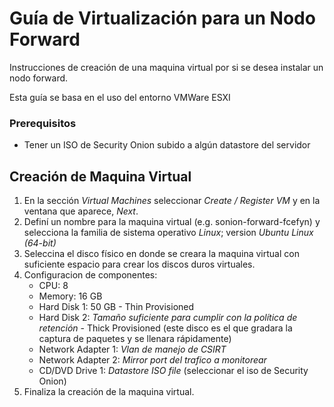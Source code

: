 # Guía de Virtualización para un Nodo Forward

Instrucciones de creación de una maquina virtual por si se desea instalar un nodo forward.

Esta guía se basa en el uso del entorno VMWare ESXI

### Prerequisitos

* Tener un ISO de Security Onion subido a algún datastore del servidor

## Creación de Maquina Virtual

1. En la sección *Virtual Machines* seleccionar *Create / Register VM* y en la ventana que aparece, *Next*.
2. Definí un nombre para la maquina virtual (e.g. sonion-forward-fcefyn) y selecciona la familia de sistema operativo *Linux*; version *Ubuntu Linux (64-bit)*
3. Seleccina el disco físico en donde se creara la maquina virtual con suficiente espacio para crear los discos duros virtuales.
4. Configuracion de componentes:
    * CPU: 8
    * Memory: 16 GB
    * Hard Disk 1: 50 GB - Thin Provisioned
    * Hard Disk 2: *Tamaño suficiente para cumplir con la política de retención* - Thick Provisioned (este disco es el que gradara la captura de paquetes y se llenara rápidamente)
    * Network Adapter 1: *Vlan de manejo de CSIRT*
    * Network Adapter 2: *Mirror port del trafico a monitorear*
    * CD/DVD Drive 1: *Datastore ISO file* (seleccionar el iso de Security Onion)
5. Finaliza la creación de la maquina virtual.
